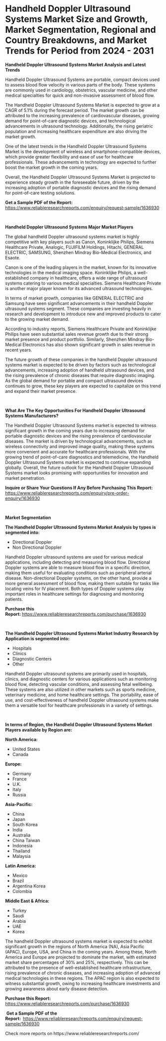 <p><h1>Handheld Doppler Ultrasound Systems Market Size and Growth, Market Segmentation, Regional and Country Breakdowns, and Market Trends for Period from 2024 -  2031</h1></p><p><strong>Handheld Doppler Ultrasound Systems Market Analysis and Latest Trends</strong></p>
<p><p>Handheld Doppler Ultrasound Systems are portable, compact devices used to assess blood flow velocity in various parts of the body. These systems are commonly used in cardiology, obstetrics, vascular medicine, and other medical specialties for quick and non-invasive assessment of blood flow.</p><p>The Handheld Doppler Ultrasound Systems Market is expected to grow at a CAGR of 5.1% during the forecast period. The market growth can be attributed to the increasing prevalence of cardiovascular diseases, growing demand for point-of-care diagnostic devices, and technological advancements in ultrasound technology. Additionally, the rising geriatric population and increasing healthcare expenditure are also driving the market growth.</p><p>One of the latest trends in the Handheld Doppler Ultrasound Systems Market is the development of wireless and smartphone-compatible devices, which provide greater flexibility and ease of use for healthcare professionals. These advancements in technology are expected to further boost the market growth in the coming years.</p><p>Overall, the Handheld Doppler Ultrasound Systems Market is projected to experience steady growth in the foreseeable future, driven by the increasing adoption of portable diagnostic devices and the rising demand for point-of-care testing solutions.</p></p>
<p><strong>Get a Sample PDF of the Report:&nbsp;</strong> <a href="https://www.reliableresearchreports.com/enquiry/request-sample/1636930">https://www.reliableresearchreports.com/enquiry/request-sample/1636930</a></p>
<p>&nbsp;</p>
<p><strong>Handheld Doppler Ultrasound Systems Major Market Players</strong></p>
<p><p>The global handheld Doppler ultrasound systems market is highly competitive with key players such as Canon, Koninklijke Philips, Siemens Healthcare Private, Analogic, FUJIFILM Holdings, Hitachi, GENERAL ELECTRIC, SAMSUNG, Shenzhen Mindray Bio-Medical Electronics, and Esaote.</p><p>Canon is one of the leading players in the market, known for its innovative technologies in the medical imaging space. Koninklijke Philips, a well-established company in healthcare, offers a wide range of ultrasound systems catering to various medical specialties. Siemens Healthcare Private is another major player known for its advanced ultrasound technologies.</p><p>In terms of market growth, companies like GENERAL ELECTRIC and Samsung have seen significant advancements in their handheld Doppler ultrasound systems segment. These companies are investing heavily in research and development to introduce new and improved products to cater to the growing market demand.</p><p>According to industry reports, Siemens Healthcare Private and Koninklijke Philips have seen substantial sales revenue growth due to their strong market presence and product portfolio. Similarly, Shenzhen Mindray Bio-Medical Electronics has also shown significant growth in sales revenue in recent years.</p><p>The future growth of these companies in the handheld Doppler ultrasound systems market is expected to be driven by factors such as technological advancements, increasing adoption of handheld ultrasound devices, and the rising prevalence of chronic diseases that require diagnostic imaging. As the global demand for portable and compact ultrasound devices continues to grow, these key players are expected to capitalize on this trend and expand their market presence.</p></p>
<p>&nbsp;</p>
<p><strong>What Are The Key Opportunities For Handheld Doppler Ultrasound Systems Manufacturers?</strong></p>
<p><p>The Handheld Doppler Ultrasound Systems market is expected to witness significant growth in the coming years due to increasing demand for portable diagnostic devices and the rising prevalence of cardiovascular diseases. The market is driven by technological advancements, such as wireless connectivity and improved image quality, making these systems more convenient and accurate for healthcare professionals. With the growing trend of point-of-care diagnostics and telemedicine, the Handheld Doppler Ultrasound Systems market is expected to continue expanding globally. Overall, the future outlook for the Handheld Doppler Ultrasound Systems market looks promising with opportunities for innovation and market penetration.</p></p>
<p><strong>Inquire or Share Your Questions If Any Before Purchasing This Report:</strong> <a href="https://www.reliableresearchreports.com/enquiry/pre-order-enquiry/1636930">https://www.reliableresearchreports.com/enquiry/pre-order-enquiry/1636930</a></p>
<p>&nbsp;</p>
<p><strong>Market Segmentation</strong></p>
<p><strong>The Handheld Doppler Ultrasound Systems Market Analysis by types is segmented into:</strong></p>
<p><ul><li>Directional Doppler</li><li>Non Directional Doppler</li></ul></p>
<p><p>Handheld Doppler ultrasound systems are used for various medical applications, including detecting and measuring blood flow. Directional Doppler systems are able to measure blood flow in a specific direction, making them useful for evaluating conditions such as peripheral arterial disease. Non-directional Doppler systems, on the other hand, provide a more general assessment of blood flow, making them suitable for tasks like locating veins for IV placement. Both types of Doppler systems play important roles in healthcare settings for diagnosing and monitoring patients.</p></p>
<p><strong>Purchase this Report:&nbsp;</strong><a href="https://www.reliableresearchreports.com/purchase/1636930">https://www.reliableresearchreports.com/purchase/1636930</a></p>
<p>&nbsp;</p>
<p><strong>The Handheld Doppler Ultrasound Systems Market Industry Research by Application is segmented into:</strong></p>
<p><ul><li>Hospitals</li><li>Clinics</li><li>Diagnostic Centers</li><li>Other</li></ul></p>
<p><p>Handheld Doppler ultrasound systems are primarily used in hospitals, clinics, and diagnostic centers for various applications such as monitoring blood flow, detecting vascular conditions, and assessing fetal wellbeing. These systems are also utilized in other markets such as sports medicine, veterinary medicine, and home healthcare settings. The portability, ease of use, and cost-effectiveness of handheld Doppler ultrasound systems make them a versatile tool for healthcare professionals in a variety of settings.</p></p>
<p>&nbsp;</p>
<p><strong>In terms of Region, the Handheld Doppler Ultrasound Systems Market Players available by Region are:</strong></p>
<p>
    <p> <strong> North America: </strong>
        <ul>
            <li>United States</li>
            <li>Canada</li>
        </ul>
        </p> 
    <p> <strong> Europe: </strong>
        <ul>
            <li>Germany</li>
            <li>France</li>
            <li>U.K.</li>
            <li>Italy</li>
            <li>Russia</li>
        </ul>
        </p> 
    <p> <strong> Asia-Pacific: </strong>
        <ul>
            <li>China</li>
            <li>Japan</li>
            <li>South Korea</li>
            <li>India</li>
            <li>Australia</li>
            <li>China Taiwan</li>
            <li>Indonesia</li>
            <li>Thailand</li>
            <li>Malaysia</li>
        </ul>
        </p> 
    <p> <strong> Latin America: </strong>
        <ul>
            <li>Mexico</li>
            <li>Brazil</li>
            <li>Argentina Korea</li>
            <li>Colombia</li>
        </ul>
        </p> 
    <p> <strong> Middle East & Africa: </strong>
        <ul>
            <li>Turkey</li>
            <li>Saudi</li>
            <li>Arabia</li>
            <li>UAE</li>
            <li>Korea</li>
        </ul>
    </p>
    </p>
<p><p>The handheld Doppler ultrasound systems market is expected to exhibit significant growth in the regions of North America (NA), Asia Pacific (APAC), Europe, USA, and China in the coming years. Among these, North America and Europe are projected to dominate the market, with estimated market share percentages of 30% and 25%, respectively. This can be attributed to the presence of well-established healthcare infrastructure, rising prevalence of chronic diseases, and increasing adoption of advanced medical technologies in these regions. The APAC region is also expected to witness substantial growth, owing to increasing healthcare investments and growing awareness about early disease detection.</p></p>
<p><strong>Purchase this Report: </strong><a href="https://www.reliableresearchreports.com/purchase/1636930">https://www.reliableresearchreports.com/purchase/1636930</a></p>
<p>&nbsp;<strong>Get a Sample PDF of the Report:&nbsp;&nbsp;</strong><a href="https://www.reliableresearchreports.com/enquiry/request-sample/1636930">https://www.reliableresearchreports.com/enquiry/request-sample/1636930</a></p>
<p><strong></strong></p>
<p>Check more reports on https://www.reliableresearchreports.com/</p>